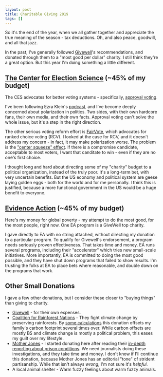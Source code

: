```yaml
---
layout: post
title: Charitable Giving 2019
tags: []
---
```


So it's the end of the year, when we all gather together and appreciate the true meaning of the season - tax deductions.  Oh, and also peace, goodwill, and all that jazz.

In the past, I've generally followed [Givewell](https://www.givewell.org/)'s recommendations, and donated through them to a "most good per dollar" charity.  I still think they're a great option.  But this year I'm doing something a little different. 

## [The Center for Election Science](https://www.electionscience.org/) (~45% of my budget)

The CES advocates for better voting systems - specifically, [approval voting](https://www.electionscience.org/library/approval-voting/).

I've been following Ezra Klein's [podcast](https://www.vox.com/ezra-klein-show-podcast), and I've become deeply concerned about polarization in politics.  Two sides, with their own hardcore fans, their own media, and their own facts.  Approval voting can't solve the whole issue, but it's a step in the right direction.  

The other serious voting reform effort is [FairVote](https://www.fairvote.org/), which advocates for ranked choice voting (RCV).  I looked at the case for RCV, and it doesn't address my concern - in fact, it may make polarization worse.  The problem is the ["center squeeze" effect](https://www.electionscience.org/library/the-center-squeeze-effect/).  If there is a compromise candidate, acceptable to most voters, I want that canditate to win - even if they are no one's first choice.  

I thought long and hard about directing some of my "charity" budget to a political organization, instead of the truly poor.  It's a long-term bet, with very uncertain benefits.  But the US economy and political system are geese laying golden eggs - both for the world and for me personally.  I think this is justified, because a more functional government in the US would be a huge benefit to everyone.  

## [Evidence Action](https://www.evidenceaction.org/) (~45% of my budget)

Here's my money for global poverty - my attempt to do the most good, for the most people, right now.  One EA program is a GiveWell top charity.  

I gave directly to EA with no string attached, without directing my donation to a particular program.  To qualify for Givewell's endorsement, a program needs seriously proven effectiveness.  That takes time and money.  EA runs several programs, including their "accelerator" which tries new small-scale initiatives.  More importantly, EA is committed to doing the most good possible, and they have shut down programs that failed to show results.  I'm trusting the folks at EA to place bets where reasonable, and double down on the programs that work.  

## Other Small Donations

I gave a few other donations, but I consider these closer to "buying things" than giving to charity.  

- [Givewell](https://www.givewell.org/) - for their own expenses.
- [Coalition for Rainforest Nations](https://www.rainforestcoalition.org) - They fight climate change by preserving rainforests.  By [some calculations](https://www.vox.com/future-perfect/2019/12/2/20976180/climate-change-best-charities-effective-philanthropy) this donation offsets my family's carbon footprint several times over.  While carbon offsets are mostly BS and climate change is mostly a political problem, this eases my guilt over my lifestyle.
- [Mother Jones](https://www.motherjones.com/) - I started donating here after reading their [in-depth reporting about prison conditions](https://www.motherjones.com/politics/2016/06/cca-private-prisons-corrections-corporation-inmates-investigation-bauer/).  We need journalists doing these investigations, and they take time and money.  I don't know if I'll continue this donation, because Mother Jones has an editorial "tone" of strident partisanship.  While that isn't always *wrong*, I'm not sure it's *helpful*.
- A local animal shelter - Warm fuzzy feelings about warm fuzzy animals.  


